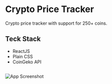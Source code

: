 # Crypto Price Tracker

Crypto price tracker with support for 250+ coins.

## Teck Stack 
* ReactJS
* Plain CSS
* CoinGeko API

## 
![App Screenshot](https://raw.githubusercontent.com/proBhavesh/crypto-price-tracker/new_branch_2/dp.png?token=GHSAT0AAAAAABRWFJTSA6DKRBPMB7C2OQ4AYSTXUNA)

